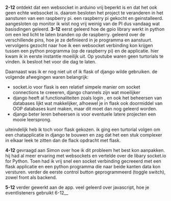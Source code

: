 __2-12__
ontdekt dat een websocket in arduino vrij beperkt is en dat het ook geen echte websocket is.
daarom besloten het project te veranderen in het aansturen van een raspberry pi. een raspberry pi gekocht en geinstalleerd. aangesloten op monitor
ik wist nog vrij weinig van de PI dus vandaag wat basisdingen geleerd.
__3-12__
eerst geleerd hoe de gpio library werkt in python om een led licht te laten branden op de raspberry. geleerd over de verschillende pins, hoe je ze definieerd in je programma en aanstuurt.
vervolgens gezocht naar hoe ik een websocket verbinding kon krijgen tussen een python programma (op de raspberry pi) en de applicatie. hier kwam ik in eerste instantie moeilijk uit. Op youtube waren geen turtorials te vinden. ik besloot het voor die dag te laten.

Daarnaast was ik er nog niet uit of ik flask of django wilde gebruiken. de volgende afwegingen waren belangrijk:
- socket.io voor flask is een relatief simpele manier om socket connections te creeeren, django channels zijn wat moeilijker
- django heeft al functionaliteiten zoals login , en ook het beheersen van databases lijkt wat makkelijker, alhoewel je in flask ook doormiddel van OOP databases kunt maken, maar dit moet dan nog geleerd worden.
- django beter leren beheersen is voor eventuele latere projecten een mooie leersprong.

uiteindelijk heb ik toch voor flask gekozen. ik ging een turtorial volgen om een chatapplicatie in django te bouwen en zag dat het een stuk complexer in elkaar leek te zitten dan de flack opdracht met flask. 

__4-12__
gevraagd aan Simon over hoe ik dit probleem het best kon aanpakken. hij had al meer ervaring met websockets en vertelde over de libary socket.io for Python. Toen had ik vrij snel een socket verbinding gecreeerd met een flask applicatie en een python programma die naar beide kanten data kon versturen. verder de eerste control button geprogrammeerd (toggle switch), zowel front als backend.

__5-12__
verder gewerkt aan de app.  veel geleerd over javascript, hoe je eventlisteners gebruikt
6-12__
